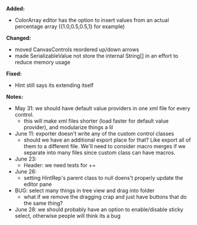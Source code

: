 **Added:**
* ColorArray editor has the option to insert values from an actual percentage array ({1.0,0.5,0.5,1} for example)

**Changed:**
* moved CanvasControls reordered up/down arrows
* made SerializableValue not store the internal String[] in an effort to reduce memory usage

**Fixed:**
* Hint still says its extending itself

**Notes:**
* May 31: we should have default value providers in one xml file for every control.
    * this will make xml files shorter (load faster for default value provider), and modularize things a lil
* June 11: exporter doesn't write any of the custom control classes
    * should we have an additional export place for that? Like export all of them to a different file.
      We'll need to consider macro merges if we separate into many files since custom class can have macros.
* June 23:
    - Header: we need tests for +=
* June 26: 
    * setting HintRep's parent class to null doens't properly update the editor pane
* BUG: select many things in tree view and drag into folder
    * what if we remove the dragging crap and just have buttons that do the same thing?
* June 28: we should probably have an option to enable/disable sticky select, otherwise people will think its a bug